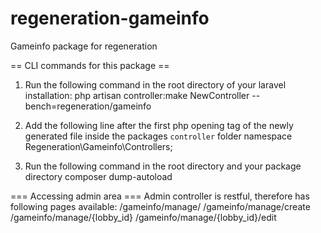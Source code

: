 # regeneration-gameinfo
Gameinfo package for regeneration

== CLI commands for this package ==
1) Run the following command in the root directory of your laravel installation:
php artisan controller:make NewController --bench=regeneration/gameinfo

2) Add the following line after the first php opening tag of the newly generated file inside the packages `controller` folder
namespace Regeneration\Gameinfo\Controllers;

3) Run the following command in the root directory and your package directory
composer dump-autoload

=== Accessing admin area ===
Admin controller is restful, therefore has following pages available:
/gameinfo/manage/ 
/gameinfo/manage/create
/gameinfo/manage/{lobby_id}
/gameinfo/manage/{lobby_id}/edit